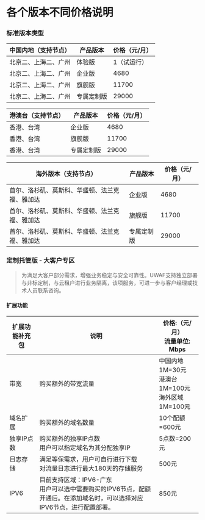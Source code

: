 

# 各个版本不同价格说明
### 标准版本类型

| 中国内地（支持节点） | 产品版本  | 价格（元/月） |
| --- | --- | --- |
| 北京二、上海二、广州 | 体验版   | 1（试运行）    |
| 北京二、上海二、广州 | 企业版   | 4680    |
| 北京二、上海二、广州 | 旗舰版   | 11700   |
| 北京二、上海二、广州 | 专属定制版 | 29000   |

| 港澳台（支持节点）  | 产品版本  | 价格（元/月） |
| --- | --- | ---- |
| 香港、台湾 | 企业版   | 4680    |
| 香港、台湾 | 旗舰版   | 11700   |
| 香港、台湾 | 专属定制版 | 29000   |

| 海外版本（支持节点）| 产品版本  | 价格（元/月） |
| --- | --- | ---- |
| 首尔、洛杉矶、莫斯科、华盛顿、法兰克福、雅加达| 企业版   | 4680    |
| 首尔、洛杉矶、莫斯科、华盛顿、法兰克福、雅加达 | 旗舰版   | 11700   |
| 首尔、洛杉矶、莫斯科、华盛顿、法兰克福、雅加达 | 专属定制版 | 29000   |

### 定制托管版 - 大客户专区

> 为满足大客户部分需求，增强业务稳定与安全可靠性。UWAF支持独立部署与非标定制，与云租户进行业务隔离，该项服务，可进一步与客户经理或技术人员联系咨询。

#### 扩展功能

| 扩展功能补充包 | 说明 | 价格:（元/月）<br> 流量单位: Mbps |
| --- | --- | --- |
| 带宽      | 购买额外的带宽流量| 中国内地 1M=30元<br>港澳台 1M=100元 <br>  海外区域 1M=100元 |
| 域名扩展    | 购买额外的域名数量  | 10个配额=600元    |
| 独享IP点数  | 购买额外的独享IP点数<br>用户可以指定域名为其分配独享IP | 5点数=200元    |
| 日志存储 | 满足等保需求，用户可自行进行下载<br>对流量日志进行最大180天的存储服务| 500元|
| IPV6 | 目前支持区域：IPV6-广东 <br>用户可以选中需要购买的IPV6节点，配额开通后。在添加域名时，可以选择对应IPV6节点，进行配置部署。| 850元 |


